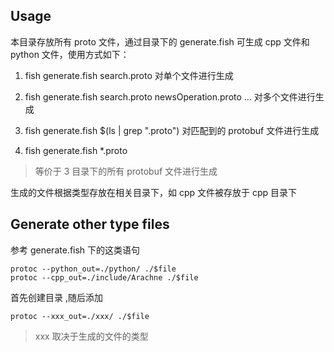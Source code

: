 ## Usage
本目录存放所有 proto 文件，通过目录下的 generate.fish 可生成 cpp 文件和 python 文件，使用方式如下：
1. fish generate.fish search.proto
对单个文件进行生成

2. fish generate.fish search.proto newsOperation.proto ...
对多个文件进行生成

3. fish generate.fish $(ls | grep ".proto")
对匹配到的 protobuf 文件进行生成

4. fish generate.fish *.proto
> 等价于 3
目录下的所有 protobuf 文件进行生成

生成的文件根据类型存放在相关目录下，如 cpp 文件被存放于 cpp 目录下


## Generate other type files
参考 generate.fish 下的这类语句 
```fish
protoc --python_out=./python/ ./$file    
protoc --cpp_out=./include/Arachne ./$file
```
首先创建目录 <xxx>,随后添加
```fish
protoc --xxx_out=./xxx/ ./$file
```
> xxx 取决于生成的文件的类型
